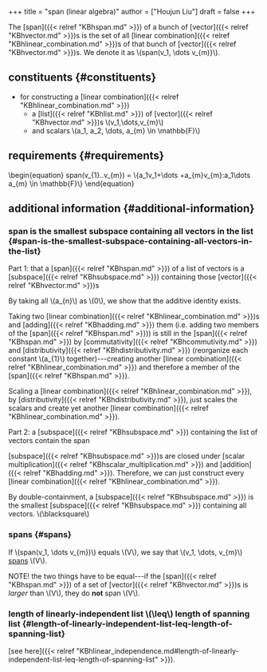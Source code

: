 +++
title = "span (linear algebra)"
author = ["Houjun Liu"]
draft = false
+++

The [span]({{< relref "KBhspan.md" >}}) of a bunch of [vector]({{< relref "KBhvector.md" >}})s is the set of all [linear combination]({{< relref "KBhlinear_combination.md" >}})s of that bunch of [vector]({{< relref "KBhvector.md" >}})s. We denote it as \\(span(v\_1, \dots v\_{m)}\\).


## constituents {#constituents}

-   for constructing a [linear combination]({{< relref "KBhlinear_combination.md" >}})
    -   a [list]({{< relref "KBhlist.md" >}}) of [vector]({{< relref "KBhvector.md" >}})s \\(v\_1,\dots,v\_{m}\\)
    -   and scalars \\(a\_1, a\_2, \dots, a\_{m} \in \mathbb{F}\\)


## requirements {#requirements}

\begin{equation}
span(v\_{1}..v\_{m}) = \\{a\_1v\_1+\dots +a\_{m}v\_{m}:a\_1\dots a\_{m} \in \mathbb{F}\\}
\end{equation}


## additional information {#additional-information}


### span is the smallest subspace containing all vectors in the list {#span-is-the-smallest-subspace-containing-all-vectors-in-the-list}

Part 1: that a [span]({{< relref "KBhspan.md" >}}) of a list of vectors is a [subspace]({{< relref "KBhsubspace.md" >}}) containing those [vector]({{< relref "KBhvector.md" >}})s

By taking all \\(a\_{n}\\) as \\(0\\), we show that the additive identity exists.

Taking two [linear combination]({{< relref "KBhlinear_combination.md" >}})s and [adding]({{< relref "KBhadding.md" >}}) them (i.e. adding two members of the [span]({{< relref "KBhspan.md" >}})) is still in the [span]({{< relref "KBhspan.md" >}}) by [commutativity]({{< relref "KBhcommutivity.md" >}}) and [distributivity]({{< relref "KBhdistributivity.md" >}}) (reorganize each constant \\(a\_{1}\\) together)---creating another [linear combination]({{< relref "KBhlinear_combination.md" >}}) and therefore a member of the [span]({{< relref "KBhspan.md" >}}).

Scaling a [linear combination]({{< relref "KBhlinear_combination.md" >}}), by [distributivity]({{< relref "KBhdistributivity.md" >}}), just scales the scalars and create yet another [linear combination]({{< relref "KBhlinear_combination.md" >}}).

Part 2: a [subspace]({{< relref "KBhsubspace.md" >}}) containing the list of vectors contain the span

[subspace]({{< relref "KBhsubspace.md" >}})s are closed under [scalar multiplication]({{< relref "KBhscalar_multiplication.md" >}}) and [addition]({{< relref "KBhadding.md" >}}). Therefore, we can just construct every [linear combination]({{< relref "KBhlinear_combination.md" >}}).

By double-containment, a [subspace]({{< relref "KBhsubspace.md" >}}) is the smallest [subspace]({{< relref "KBhsubspace.md" >}}) containing all vectors. \\(\blacksquare\\)


### spans {#spans}

If \\(span(v\_1, \dots v\_{m})\\) equals \\(V\\), we say that \\(v\_1, \dots, v\_{m}\\) [spans](#spans) \\(V\\).

NOTE! the two things have to be equal---if the [span]({{< relref "KBhspan.md" >}}) of a set of [vector]({{< relref "KBhvector.md" >}})s is _larger_ than \\(V\\), they do **not** span \\(V\\).


### length of linearly-independent list \\(\leq\\) length of spanning list {#length-of-linearly-independent-list-leq-length-of-spanning-list}

[see here]({{< relref "KBhlinear_independence.md#length-of-linearly-independent-list-leq-length-of-spanning-list" >}}).